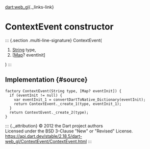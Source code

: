 [dart:web\_gl](../../dart-web_gl/dart-web_gl-library){._links-link}

ContextEvent constructor
========================

::: {.section .multi-line-signature}
ContextEvent(

1.  [String](../../dart-core/string-class) type,
2.  \[[Map](../../dart-core/map-class)? eventInit\]

)
:::

Implementation {#source}
--------------

``` {.language-dart data-language="dart"}
factory ContextEvent(String type, [Map? eventInit]) {
  if (eventInit != null) {
    var eventInit_1 = convertDartToNative_Dictionary(eventInit);
    return ContextEvent._create_1(type, eventInit_1);
  }
  return ContextEvent._create_2(type);
}
```

::: {._attribution}
© 2012 the Dart project authors\
Licensed under the BSD 3-Clause \"New\" or \"Revised\" License.\
<https://api.dart.dev/stable/2.18.5/dart-web_gl/ContextEvent/ContextEvent.html>
:::
